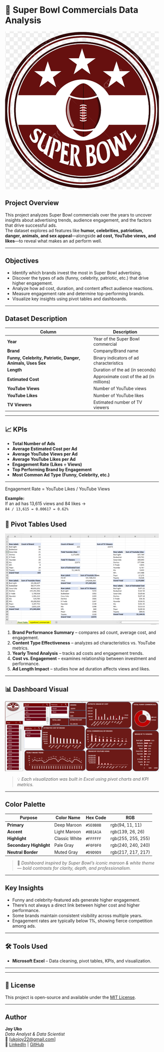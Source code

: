 
# 🏈 Super Bowl Commercials Data Analysis

![Super bowl](https://github.com/Joy-analyst/Super-Bowl-Commercials-Data-Analysis/blob/main/sb%20logo.png)


##  Project Overview
This project analyzes Super Bowl commercials over the years to uncover insights about advertising trends, audience engagement, and the factors that drive successful ads.  
The dataset explores ad features like **humor, celebrities, patriotism, danger, animals, and sex appeal**—alongside **ad cost, YouTube views, and likes**—to reveal what makes an ad perform well.

---

##  Objectives
- Identify which brands invest the most in Super Bowl advertising.  
- Discover the types of ads (funny, celebrity, patriotic, etc.) that drive higher engagement.  
- Analyze how ad cost, duration, and content affect audience reactions.  
- Measure engagement rate and determine top-performing brands.  
- Visualize key insights using pivot tables and dashboards.

---

##  Dataset Description
| Column | Description |
|---------|-------------|
| **Year** | Year of the Super Bowl commercial |
| **Brand** | Company/Brand name |
| **Funny, Celebrity, Patriotic, Danger, Animals, Uses Sex** | Binary indicators of ad characteristics |
| **Length** | Duration of the ad (in seconds) |
| **Estimated Cost** | Approximate cost of the ad (in millions) |
| **YouTube Views** | Number of YouTube views |
| **YouTube Likes** | Number of YouTube likes |
| **TV Viewers** | Estimated number of TV viewers |

---

## 📈 KPIs
- **Total Number of Ads**
- **Average Estimated Cost per Ad**
- **Average YouTube Views per Ad**
- **Average YouTube Likes per Ad**
- **Engagement Rate (Likes ÷ Views)**
- **Top Performing Brand by Engagement**
- **Most Common Ad Type (Funny, Celebrity, etc.)**

---


Engagement Rate = YouTube Likes / YouTube Views


**Example:**  
If an ad has 13,615 views and 84 likes →  
`84 / 13,615 = 0.00617 = 0.62%`



## 📑 Pivot Tables Used
![Pivot Table](https://raw.githubusercontent.com/Joy-analyst/Super-Bowl-Commercials-Data-Analysis/refs/heads/main/Superbowl%20pivot%20table.png)

1. **Brand Performance Summary** – compares ad count, average cost, and engagement.  
2. **Content Type Effectiveness** – analyzes ad characteristics vs. YouTube metrics.  
3. **Yearly Trend Analysis** – tracks ad costs and engagement trends.  
4. **Cost vs. Engagement** – examines relationship between investment and performance.  
5. **Ad Length Impact** – studies how ad duration affects views and likes.

---

## 📊 Dashboard Visual


![Superbowl Dashboard](https://raw.githubusercontent.com/Joy-analyst/Super-Bowl-Commercials-Data-Analysis/refs/heads/main/SUPERBOWL%20DASHBOARD.png)



> 💡 *Each visualization was built in Excel using pivot charts and KPI metrics.*

---


##  Color Palette

| Purpose | Color Name | Hex Code | RGB |
|----------|-------------|-----------|---------|
| **Primary** | Deep Maroon | `#5E0B0B` | rgb(94, 11, 11) |
| **Accent** | Light Maroon | `#8B1A1A` | rgb(139, 26, 26) |
| **Highlight** | Classic White | `#FFFFFF` | rgb(255, 255, 255) |
| **Secondary Highlight** | Pale Gray | `#F0F0F0` | rgb(240, 240, 240) |
| **Neutral Border** | Muted Gray | `#D9D9D9` | rgb(217, 217, 217) |

> 🏈 *Dashboard inspired by Super Bowl’s iconic maroon & white theme — bold contrasts for clarity, depth, and professionalism.*


---

##  Key Insights
- Funny and celebrity-featured ads generate higher engagement.  
- There’s not always a direct link between higher cost and higher performance.  
- Some brands maintain consistent visibility across multiple years.  
- Engagement rates are typically below 1%, showing fierce competition among ads.  

---

## 🛠️ Tools Used
- **Microsoft Excel** – Data cleaning, pivot tables, KPIs, and visualization.  

---




---

## 🧾 License
This project is open-source and available under the [MIT License](LICENSE).

---

##  Author
**Joy Uko**  
*Data Analyst & Data Scientist*  
📧 [ukojoy22@gmail.com]  
🔗 [LinkedIn](https://www.linkedin.com/in/joy-uko) | [GitHub](https://github.com/Joy-analyst)

